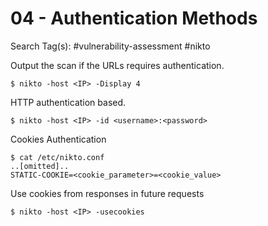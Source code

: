 # 04 - Authentication Methods

Search Tag(s): #vulnerability-assessment #nikto

Output the scan if the URLs requires authentication.

```
$ nikto -host <IP> -Display 4
```

HTTP authentication based.

```
$ nikto -host <IP> -id <username>:<password>
```

Cookies Authentication

```
$ cat /etc/nikto.conf
..[omitted]..
STATIC-COOKIE=<cookie_parameter>=<cookie_value>
```

Use cookies from responses in future requests

```
$ nikto -host <IP> -usecookies
```
